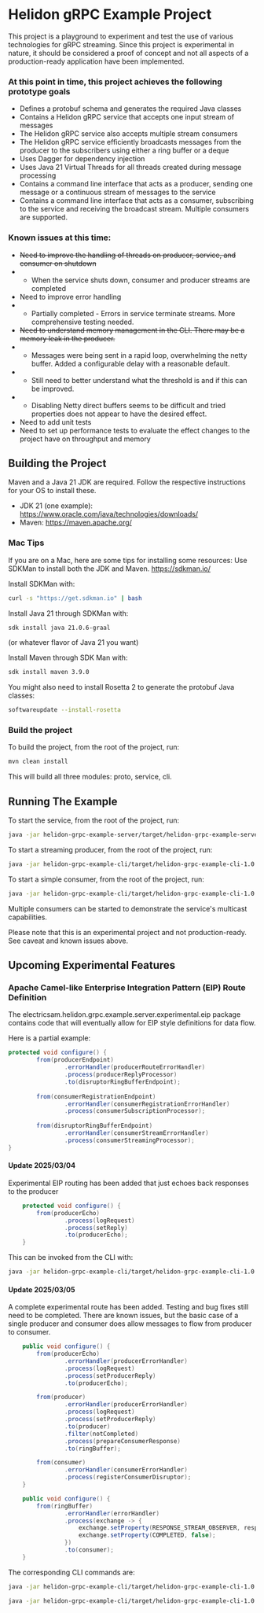 # Helidon gRPC Example Project

This project is a playground to experiment and test the use of various technologies 
 for gRPC streaming.  Since this project is experimental in nature, it should be considered 
a proof of concept and not all aspects of a production-ready application have been implemented.

### At this point in time, this project achieves the following prototype goals

 - Defines a protobuf schema and generates the required Java classes
 - Contains a Helidon gRPC service that accepts one input stream of messages
 - The Helidon gRPC service also accepts multiple stream consumers
 - The Helidon gRPC service efficiently broadcasts messages from the producer to the subscribers using either a ring buffer or a deque
 - Uses Dagger for dependency injection
 - Uses Java 21 Virtual Threads for all threads created during message processing
 - Contains a command line interface that acts as a producer, sending one message or a continuous stream of messages to the service
 - Contains a command line interface that acts as a consumer, subscribing to the service and receiving the broadcast stream. Multiple consumers are supported.

### Known issues at this time:
 - ~~Need to improve the handling of threads on producer, service, and consumer on shutdown~~
 - - When the service shuts down, consumer and producer streams are completed
 - Need to improve error handling
 - - Partially completed - Errors in service terminate streams. More comprehensive testing needed.
 - ~~Need to understand memory management in the CLI.  There may be a memory leak in the producer.~~
 - - Messages were being sent in a rapid loop, overwhelming the netty buffer. Added a configurable delay with a reasonable default.
 - - Still need to better understand what the threshold is and if this can be improved.
 - - Disabling Netty direct buffers seems to be difficult and tried properties does not appear to have the desired effect.
 - Need to add unit tests
 - Need to set up performance tests to evaluate the effect changes to the project have on throughput and memory

## Building the Project

Maven and a Java 21 JDK are required. Follow the respective instructions for your OS to
install these.

 - JDK 21 (one example): https://www.oracle.com/java/technologies/downloads/ 
 - Maven: https://maven.apache.org/

### Mac Tips
If you are on a Mac, here are some tips for installing some resources:
Use SDKMan to install both the JDK and Maven. https://sdkman.io/

Install SDKMan with:
```bash
curl -s "https://get.sdkman.io" | bash
```
Install Java 21 through SDKMan with:
```bash
sdk install java 21.0.6-graal
```
(or whatever flavor of Java 21 you want)

Install Maven through SDK Man with:
```bash
sdk install maven 3.9.0
```
You might also need to install Rosetta 2 to generate the protobuf Java classes:
```bash
softwareupdate --install-rosetta
```

### Build the project
To build the project, from the root of the project, run:
```bash
mvn clean install
```

This will build all three modules: proto, service, cli.

## Running The Example

To start the service, from the root of the project, run:
```bash
java -jar helidon-grpc-example-server/target/helidon-grpc-example-server-1.0.0-SNAPSHOT.jar
```


To start a streaming producer, from the root of the project, run:
```bash
java -jar helidon-grpc-example-cli/target/helidon-grpc-example-cli-1.0.0-SNAPSHOT.jar produce stream
````

To start a simple consumer, from the root of the project, run:
```bash
java -jar helidon-grpc-example-cli/target/helidon-grpc-example-cli-1.0.0-SNAPSHOT.jar consume print
````

Multiple consumers can be started to demonstrate the service's multicast capabilities.

Please note that this is an experimental project and not production-ready.  See caveat and known issues above.

## Upcoming Experimental Features
### Apache Camel-like Enterprise Integration Pattern (EIP) Route Definition

The electricsam.helidon.grpc.example.server.experimental.eip package contains code
that will eventually allow for EIP style definitions for data flow.

Here is a partial example:

```java
protected void configure() {
        from(producerEndpoint)
                .errorHandler(producerRouteErrorHandler)
                .process(producerReplyProcessor)
                .to(disruptorRingBufferEndpoint);
        
        from(consumerRegistrationEndpoint)
                .errorHandler(consumerRegistrationErrorHandler)
                .process(consumerSubscriptionProcessor);
        
        from(disruptorRingBufferEndpoint)
                .errorHandler(consumerStreamErrorHandler)
                .process(consumerStreamingProcessor);
}
```

#### Update 2025/03/04

Experimental EIP routing has been added that just echoes back responses to the 
producer

```java
    protected void configure() {
        from(producerEcho)
                .process(logRequest)
                .process(setReply)
                .to(producerEcho);
    }
```

This can be invoked from the CLI with:

```bash
java -jar helidon-grpc-example-cli/target/helidon-grpc-example-cli-1.0.0-SNAPSHOT.jar produce experimental-eip --echo
```


#### Update 2025/03/05

A complete experimental route has been added. Testing and bug fixes still need to be completed.  There are known issues, but the 
basic case of a single producer and consumer does allow messages to flow from producer to consumer.

```java
    public void configure() {
        from(producerEcho)
                .errorHandler(producerErrorHandler)
                .process(logRequest)
                .process(setProducerReply)
                .to(producerEcho);

        from(producer)
                .errorHandler(producerErrorHandler)
                .process(logRequest)
                .process(setProducerReply)
                .to(producer)
                .filter(notCompleted)
                .process(prepareConsumerResponse)
                .to(ringBuffer);

        from(consumer)
                .errorHandler(consumerErrorHandler)
                .process(registerConsumerDisruptor);
    }
```

```java
    public void configure() {
        from(ringBuffer)
                .errorHandler(errorHandler)
                .process(exchange -> {
                    exchange.setProperty(RESPONSE_STREAM_OBSERVER, responseStream);
                    exchange.setProperty(COMPLETED, false);
                })
                .to(consumer);
    }
```

The corresponding CLI commands are:

```bash
java -jar helidon-grpc-example-cli/target/helidon-grpc-example-cli-1.0.0-SNAPSHOT.jar produce experimental-eip
```

```bash
java -jar helidon-grpc-example-cli/target/helidon-grpc-example-cli-1.0.0-SNAPSHOT.jar consume experimental-eip
```



